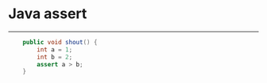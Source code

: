 # Java assert

---

```java
    public void shout() {
        int a = 1;
        int b = 2;
        assert a > b;
    }
```

